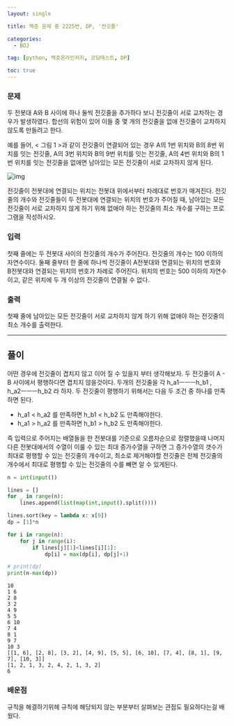 ```yaml
---
layout: single

title: 백준 문제 중 2225번, DP, '전깃줄'

categories:
  - BOJ

tag: [python, 백준온라인저지, 코딩테스트, DP]

toc: true
---
```

### 문제

두 전봇대 A와 B 사이에 하나 둘씩 전깃줄을 추가하다 보니 전깃줄이 서로 교차하는 경우가 발생하였다. 합선의 위험이 있어 이들 중 몇 개의 전깃줄을 없애 전깃줄이 교차하지 않도록 만들려고 한다.

예를 들어, < 그림 1 >과 같이 전깃줄이 연결되어 있는 경우 A의 1번 위치와 B의 8번 위치를 잇는 전깃줄, A의 3번 위치와 B의 9번 위치를 잇는 전깃줄, A의 4번 위치와 B의 1번 위치를 잇는 전깃줄을 없애면 남아있는 모든 전깃줄이 서로 교차하지 않게 된다.

![img](https://upload.acmicpc.net/d90221dd-eb80-419f-bdfb-5dd4ebac23af/-/preview/)

전깃줄이 전봇대에 연결되는 위치는 전봇대 위에서부터 차례대로 번호가 매겨진다. 전깃줄의 개수와 전깃줄들이 두 전봇대에 연결되는 위치의 번호가 주어질 때, 남아있는 모든 전깃줄이 서로 교차하지 않게 하기 위해 없애야 하는 전깃줄의 최소 개수를 구하는 프로그램을 작성하시오.

### 입력

첫째 줄에는 두 전봇대 사이의 전깃줄의 개수가 주어진다. 전깃줄의 개수는 100 이하의 자연수이다. 둘째 줄부터 한 줄에 하나씩 전깃줄이 A전봇대와 연결되는 위치의 번호와 B전봇대와 연결되는 위치의 번호가 차례로 주어진다. 위치의 번호는 500 이하의 자연수이고, 같은 위치에 두 개 이상의 전깃줄이 연결될 수 없다.

### 출력

첫째 줄에 남아있는 모든 전깃줄이 서로 교차하지 않게 하기 위해 없애야 하는 전깃줄의 최소 개수를 출력한다.

---
## 풀이

어떤 경우에 전깃줄이 겹치지 않고 이어 질 수 있을지 부터 생각해보자. 두 전깃줄이 A - B 사이에서 평행하다면 겹치지 않을것이다. 두개의 전깃줄을 각 h_a1ㅡㅡㅡh_b1 , h_a2ㅡㅡㅡh_b2 라 하자. 두 전깃줄이 평행하기 위해서는 다음 두 조건 중 하나를 만족하면 된다.
+ h_a1 < h_a2 를 만족하면 h_b1 < h_b2 도 만족해야한다.  
+ h_a1 > h_a2 를 만족하면 h_b1 > h_b2 도 만족해야한다.

즉 입력으로 주어지는 배열들을 한 전봇대를 기준으로 오름차순으로 정렬했을때 나머지 다른 전봇대에서의 수열이 이룰 수 있는 최대 증가수열을 구하면 그 증가수열의 갯수가 최대로 평행할 수 있는 전깃줄의 개수이고, 최소로 제거해야할 전깃줄은 전체 전깃줄의 개수에서 최대로 평행할 수 있는  전깃줄의 수를 빼면 알 수 있게된다.


```python
n = int(input())

lines = []
for _ in range(n):
    lines.append(list(map(int,input().split())))

lines.sort(key = lambda x: x[0])
dp = [1]*n

for i in range(n):
    for j in range(i):
        if lines[j][1]<lines[i][1]:
            dp[i] = max(dp[i], dp[j]+1)

# print(dp)
print(n-max(dp))
```

    10
    1 6
    2 8
    3 2
    4 9
    5 5
    6 10
    7 4
    8 1
    9 7
    10 3
    [[1, 6], [2, 8], [3, 2], [4, 9], [5, 5], [6, 10], [7, 4], [8, 1], [9, 7], [10, 3]]
    [1, 2, 1, 3, 2, 4, 2, 1, 3, 2]
    6


### 배운점
규칙을 해결하기위헤 규칙에 해당되지 않는 부분부터 살펴보는 관점도 필요하다는걸 배웠다.
